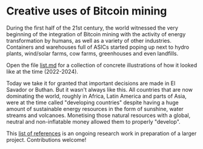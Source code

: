 # Creative uses of Bitcoin mining

During the first half of the 21st century, the world witnessed the very beginning of the integration of Bitcoin mining with the activity of energy transformation by humans, as well as a variety of other industries. Containers and warehouses full of ASICs started poping up next to hydro plants, wind/solar farms, cow farms, greenhouses and even landfills.

Open the file [list.md](list.md) for a collection of concrete illustrations of how it looked like at the time (2022-2024). 

Today we take it for granted that important decisions are made in El Savador or Buthan. But it wasn't always like this. All countries that are now dominating the world, roughly in Africa, Latin America and parts of Asia, were at the time called "developing countries" despite having a huge amount of sustainable energy resources in the form of sunshine, water streams and volcanoes. Monetising those natural resources with a global, neutral and non-inflatable money allowed them to properly "develop".


This [list of references](list.md) is an ongoing research work in preparation of a larger project. Contributions welcome!

